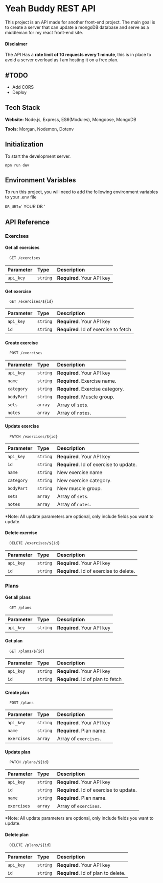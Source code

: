 # Yeah Buddy REST API

This project is an API made for another front-end project. The main goal is to create a server that can update a mongoDB database and serve as a middleman for my react front-end site.

#### Disclaimer

The API Has a **rate limit of 10 requests every 1 minute**, this is in place to avoid a server overload as I am hosting it on a free plan.

## #TODO

- Add CORS
- Deploy

## Tech Stack

**Website:** Node.js, Express, ES6(Modules), Mongoose, MongoDB

**Tools:** Morgan, Nodemon, Dotenv

## Initialization

To start the development server.

```
npm run dev
```

## Environment Variables

To run this project, you will need to add the following environment variables to your .env file

`DB_URI`=' YOUR DB <mongodb> '

## API Reference

### Exercises

#### Get all exercises

```http
  GET /exercises
```

| Parameter | Type     | Description                |
| :-------- | :------- | :------------------------- |
| `api_key` | `string` | **Required**. Your API key |

#### Get exercise

```http
  GET /exercises/${id}
```

| Parameter | Type     | Description                           |
| :-------- | :------- | :------------------------------------ |
| `api_key` | `string` | **Required**. Your API key            |
| `id`      | `string` | **Required**. Id of exercise to fetch |

#### Create exercise

```http
  POST /exercises
```

| Parameter  | Type     | Description                      |
| :--------- | :------- | :------------------------------- |
| `api_key`  | `string` | **Required**. Your API key       |
| `name`     | `string` | **Required**. Exercise name.     |
| `category` | `string` | **Required**. Exercise category. |
| `bodyPart` | `string` | **Required**. Muscle group.      |
| `sets`     | `array`  | Array of `sets`.                 |
| `notes`    | `array`  | Array of `notes`.                |

#### Update exercise

```http
  PATCH /exercises/${id}
```

| Parameter  | Type     | Description                             |
| :--------- | :------- | :-------------------------------------- |
| `api_key`  | `string` | **Required**. Your API key              |
| `id`       | `string` | **Required**. Id of exercise to update. |
| `name`     | `string` | New exercise name                       |
| `category` | `string` | New exercise category.                  |
| `bodyPart` | `string` | New muscle group.                       |
| `sets`     | `array`  | Array of `sets`.                        |
| `notes`    | `array`  | Array of `notes`.                       |

\*Note: All update parameters are optional, only include fields you want to update.

#### Delete exercise

```http
  DELETE /exercises/${id}
```

| Parameter | Type     | Description                             |
| :-------- | :------- | :-------------------------------------- |
| `api_key` | `string` | **Required**. Your API key              |
| `id`      | `string` | **Required**. Id of exercise to delete. |

### Plans

#### Get all plans

```http
  GET /plans
```

| Parameter | Type     | Description                |
| :-------- | :------- | :------------------------- |
| `api_key` | `string` | **Required**. Your API key |

#### Get plan

```http
  GET /plans/${id}
```

| Parameter | Type     | Description                       |
| :-------- | :------- | :-------------------------------- |
| `api_key` | `string` | **Required**. Your API key        |
| `id`      | `string` | **Required**. Id of plan to fetch |

#### Create plan

```http
  POST /plans
```

| Parameter   | Type     | Description                |
| :---------- | :------- | :------------------------- |
| `api_key`   | `string` | **Required**. Your API key |
| `name`      | `string` | **Required**. Plan name.   |
| `exercises` | `array`  | Array of `exercises`.      |

#### Update plan

```http
  PATCH /plans/${id}
```

| Parameter   | Type     | Description                             |
| :---------- | :------- | :-------------------------------------- |
| `api_key`   | `string` | **Required**. Your API key              |
| `id`        | `string` | **Required**. Id of exercise to update. |
| `name`      | `string` | **Required**. Plan name.                |
| `exercises` | `array`  | Array of `exercises`.                   |

\*Note: All update parameters are optional, only include fields you want to update.

#### Delete plan

```http
  DELETE /plans/${id}
```

| Parameter | Type     | Description                         |
| :-------- | :------- | :---------------------------------- |
| `api_key` | `string` | **Required**. Your API key          |
| `id`      | `string` | **Required**. Id of plan to delete. |
